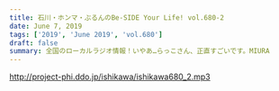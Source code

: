 ```yaml
---
title: 石川・ホンマ・ぶるんのBe-SIDE Your Life! vol.680-2
date: June 7, 2019
tags: ['2019', 'June 2019', 'vol.680']
draft: false
summary: 全国のローカルラジオ情報！いやあ…らっこさん、正直すごいです。MIURA
---
```


http://project-phi.ddo.jp/ishikawa/ishikawa680_2.mp3